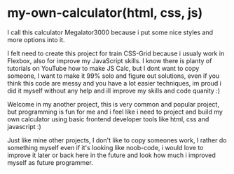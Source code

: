 # my-own-calculator(html, css, js)

I call this calculator Megalator3000 because i put some nice styles and more options into it.

I felt need to create this project for train CSS-Grid because i usualy work in Flexbox, also for improve my JavaScript skills. I know there is planty of tutorials on YouTube how to make JS Calc, but I dont want to copy someone, I want to make it 99% solo and figure out solutions, even if you think this code are messy and you have a lot easier techniques, im proud i did it myself without any help and ill improve my skills and code quanity :)

Welcome in my another project, this is very common and popular project, but programming is fun for me and i feel like i need to project and build my own calculator using basic frontend developer tools like html, css and javascript :)

Just like mine other projects, I don't like to copy someones work, I rather do something myself even if it's looking like noob-code, i would love to improve it later or back here in the future and look how much i improved myself as future programmer.
